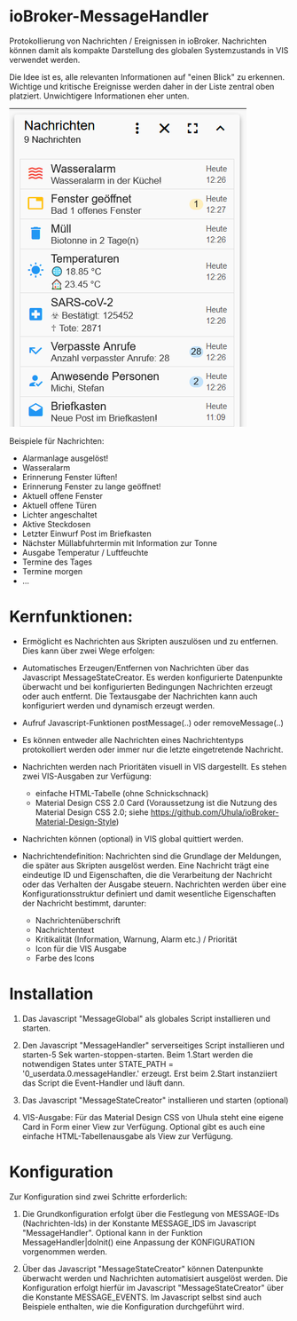 # ioBroker-MessageHandler

Protokollierung von Nachrichten / Ereignissen in ioBroker.
Nachrichten können damit als kompakte Darstellung des globalen Systemzustands in VIS verwendet werden.

Die Idee ist es, alle relevanten Informationen auf "einen Blick" zu erkennen. 
Wichtige und kritische Ereignisse werden daher in der Liste zentral oben platziert. 
Unwichtigere Informationen eher unten.

![Material](https://github.com/St0Ma/ioBroker-MessageHandler/blob/master/vis/1586687354882-2020-04-12-12_27_30-vis.png)


Beispiele für Nachrichten:
- Alarmanlage ausgelöst!
- Wasseralarm
- Erinnerung Fenster lüften!
- Erinnerung Fenster zu lange geöffnet!
- Aktuell offene Fenster
- Aktuell offene Türen
- Lichter angeschaltet
- Aktive Steckdosen
- Letzter Einwurf Post im Briefkasten
- Nächster Müllabfuhrtermin mit Information zur Tonne
- Ausgabe Temperatur / Luftfeuchte
- Termine des Tages
- Termine morgen
- ...



# Kernfunktionen:

- Ermöglicht es Nachrichten aus Skripten auszulösen und zu entfernen. Dies kann über zwei Wege erfolgen:
- Automatisches Erzeugen/Entfernen von Nachrichten über das Javascript MessageStateCreator.
  Es werden konfigurierte Datenpunkte überwacht und bei konfigurierten Bedingungen Nachrichten erzeugt oder auch entfernt. 
  Die Textausgabe der Nachrichten kann auch konfiguriert werden und dynamisch erzeugt werden.
- Aufruf Javascript-Funktionen postMessage(..) oder removeMessage(..)
- Es können entweder alle Nachrichten eines Nachrichtentyps protokolliert werden oder immer nur die letzte eingetretende Nachricht.

- Nachrichten werden nach Prioritäten visuell in VIS dargestellt. Es stehen zwei VIS-Ausgaben zur Verfügung:
   - einfache HTML-Tabelle (ohne Schnickschnack)
   - Material Design CSS 2.0 Card (Voraussetzung ist die Nutzung des Material Design CSS 2.0; siehe https://github.com/Uhula/ioBroker-Material-Design-Style)

- Nachrichten können (optional) in VIS global quittiert werden.

- Nachrichtendefinition: Nachrichten sind die Grundlage der Meldungen, die später aus Skripten ausgelöst werden.
    Eine Nachricht trägt eine eindeutige ID und Eigenschaften, die die Verarbeitung der Nachricht oder das Verhalten 
    der Ausgabe steuern. Nachrichten werden über eine Konfigurationsstruktur definiert
    und damit wesentliche Eigenschaften der Nachricht bestimmt, darunter:
    
     - Nachrichtenüberschrift
     - Nachrichtentext
     - Kritikalität (Information, Warnung, Alarm etc.) / Priorität
     - Icon für die VIS Ausgabe
     - Farbe des Icons
        

# Installation

1. Das Javascript "MessageGlobal" als globales Script installieren und starten.

2.  Den Javascript "MessageHandler" serverseitiges Script installieren und starten-5 Sek warten-stoppen-starten.
    Beim 1.Start werden die notwendigen States unter STATE_PATH = '0_userdata.0.messageHandler.'
    erzeugt. Erst beim 2.Start instanziiert das Script die Event-Handler und läuft dann.

3. Das Javascript "MessageStateCreator" installieren und starten (optional)

4. VIS-Ausgabe: Für das Material Design CSS von Uhula steht eine eigene Card in Form einer View zur Verfügung.
    Optional gibt es auch eine einfache HTML-Tabellenausgabe als View zur Verfügung.

# Konfiguration

Zur Konfiguration sind zwei Schritte erforderlich:

1. Die Grundkonfiguration erfolgt über die Festlegung von MESSAGE-IDs (Nachrichten-Ids) in der Konstante MESSAGE_IDS
    im Javascript "MessageHandler". 
    Optional kann in der Funktion MessageHandler|doInit() eine Anpassung der KONFIGURATION vorgenommen werden.

2. Über das Javascript "MessageStateCreator" können Datenpunkte überwacht werden
   und Nachrichten automatisiert ausgelöst werden.
   Die Konfiguration erfolgt hierfür im Javascript "MessageStateCreator" über die Konstante MESSAGE_EVENTS.
   Im Javascript selbst sind auch Beispiele enthalten, wie die Konfiguration durchgeführt wird.
